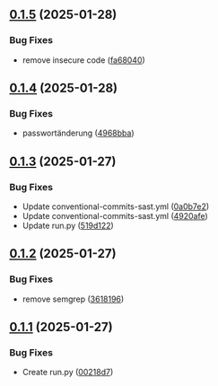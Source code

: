 ## [0.1.5](https://github.com/l4rm4nd/CICD-Example/compare/v0.1.4...v0.1.5) (2025-01-28)


### Bug Fixes

* remove insecure code ([fa68040](https://github.com/l4rm4nd/CICD-Example/commit/fa680408c6c76b439b82cf95c03556d8fad6b31e))

## [0.1.4](https://github.com/l4rm4nd/CICD-Example/compare/v0.1.3...v0.1.4) (2025-01-28)


### Bug Fixes

* passwortänderung ([4968bba](https://github.com/l4rm4nd/CICD-Example/commit/4968bba2375664e83be52c70725d5776e478b6b4))

## [0.1.3](https://github.com/l4rm4nd/CICD-Example/compare/v0.1.2...v0.1.3) (2025-01-27)


### Bug Fixes

* Update conventional-commits-sast.yml ([0a0b7e2](https://github.com/l4rm4nd/CICD-Example/commit/0a0b7e2de93d9b2b188a3e4705837e05e1c5c6fa))
* Update conventional-commits-sast.yml ([4920afe](https://github.com/l4rm4nd/CICD-Example/commit/4920afe745cd0f1a6fadabad22e8dc2f9c1d5ec0))
* Update run.py ([519d122](https://github.com/l4rm4nd/CICD-Example/commit/519d122fc780c2cd04529a7453929821dfe88b52))

## [0.1.2](https://github.com/l4rm4nd/CICD-Example/compare/v0.1.1...v0.1.2) (2025-01-27)


### Bug Fixes

* remove semgrep ([3618196](https://github.com/l4rm4nd/CICD-Example/commit/36181961207e5ef7a67816b873d45144a9f2f376))

## [0.1.1](https://github.com/l4rm4nd/CICD-Example/compare/v0.1.0...v0.1.1) (2025-01-27)


### Bug Fixes

* Create run.py ([00218d7](https://github.com/l4rm4nd/CICD-Example/commit/00218d7a79a15a5c63250ade1c3e08668a5e168c))


